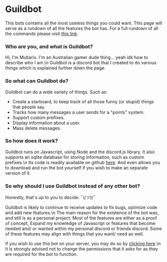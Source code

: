 # Guildbot
This bots contains all the most useless things you could want. This page will serve as a rundown of all the features the bot has.
For a full rundown of all the commands please visit [this link](https://multarix.github.io/Guildbot/commands).

### Who are you, and what is Guildbot?

Hi, I'm Multarix. I'm an Australian gamer dude thing... yeah idk how to describe who I am.\n
Guildbot is a discord bot that I created to do various things which is explained further down the page.

### So what can Guildbot do?

Guildbot can do a wide variety of things. Such as:
- Create a starboard, to keep track of all those funny (or stupid) things that people say.
- Tracks how many messages a user sends for a "points" system.
- Support custom prefixes.
- Display information about a user.
- Mass delete messages.

### So how does it work?

Guildbot runs on Javascript, using Node and the discord.js library. It also supports an sqlite database for storing information, such as custom prefixes.\n
Its code is readily available on github [here](https://github.com/Multarix/Guildbot). And even allows you to download and run the bot yourself if you wish to make an separate version of it.

### So why should I use Guildbot instead of any other bot?

Honestly, that's up to you to decide. ¯\\_(ツ)_/¯

Guildbot is likely to continue to receive updates to fix bugs, optimize code and add new features.\n
The main reason for the existence of the bot was, and still is as a personal project. Most of the features are either as a proof of concept, Expand my knowledge of Javascript or features that become needed and/ or wanted within my personal discord or friends discord. Some of these features may align with things that you want/ need as well.

If you wish to use this bot on your server, you may do so by [clicking here](https://discordapp.com/oauth2/authorize?client_id=260372003310010368&scope=bot&permissions=2146958551).\n
It is strongly advised not to change the permissions that it asks for as they are required for the bot to function.
